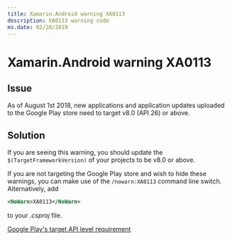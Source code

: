 ```yaml
---
title: Xamarin.Android warning XA0113
description: XA0113 warning code
ms.date: 02/28/2019
---
```

# Xamarin.Android warning XA0113

## Issue

As of August 1st 2018, new applications and application updates uploaded
to the Google Play store need to target v8.0 (API 26) or above.

## Solution

If you are seeing this warning, you should update the
`$(TargetFrameworkVersion)` of your projects to be v8.0 or above.

If you are not targeting the Google Play store and wish to hide these
warnings, you can make use of the `/nowarn:XA0113` command line switch.
Alternatively, add

```xml
<NoWarn>XA0113</NoWarn>
```

to your *.csproj* file.

[Google Play's target API level requirement](https://developer.android.com/distribute/best-practices/develop/target-sdk)
